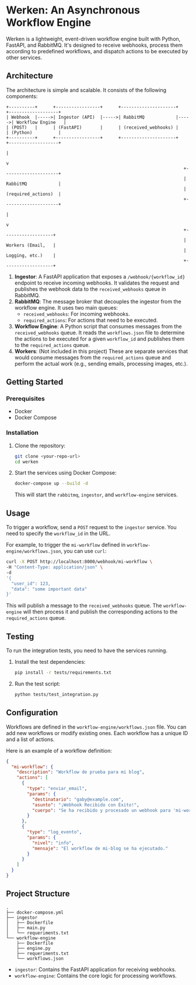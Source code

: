 # Werken: An Asynchronous Workflow Engine

Werken is a lightweight, event-driven workflow engine built with Python, FastAPI, and RabbitMQ. It's designed to receive webhooks, process them according to predefined workflows, and dispatch actions to be executed by other services.

## Architecture

The architecture is simple and scalable. It consists of the following components:

```
+----------+      +-----------------+      +---------------------+      +-------------------+
| Webhook  |----->| Ingestor (API)  |----->| RabbitMQ            |----->| Workflow Engine   |
| (POST)   |      | (FastAPI)       |      | (received_webhooks) |      | (Python)          |
+----------+      +-----------------+      +---------------------+      +-------------------+
                                                                              |
                                                                              v
                                                                    +---------------------+
                                                                    | RabbitMQ            |
                                                                    | (required_actions)  |
                                                                    +---------------------+
                                                                              |
                                                                              v
                                                                    +-------------------+
                                                                    | Workers (Email,   |
                                                                    | Logging, etc.)    |
                                                                    +-------------------+
```

1.  **Ingestor**: A FastAPI application that exposes a `/webhook/{workflow_id}` endpoint to receive incoming webhooks. It validates the request and publishes the webhook data to the `received_webhooks` queue in RabbitMQ.
2.  **RabbitMQ**: The message broker that decouples the ingestor from the workflow engine. It uses two main queues:
    *   `received_webhooks`: For incoming webhooks.
    *   `required_actions`: For actions that need to be executed.
3.  **Workflow Engine**: A Python script that consumes messages from the `received_webhooks` queue. It reads the `workflows.json` file to determine the actions to be executed for a given `workflow_id` and publishes them to the `required_actions` queue.
4.  **Workers**: (Not included in this project) These are separate services that would consume messages from the `required_actions` queue and perform the actual work (e.g., sending emails, processing images, etc.).

## Getting Started

### Prerequisites

*   Docker
*   Docker Compose

### Installation

1.  Clone the repository:
    ```sh
    git clone <your-repo-url>
    cd werken
    ```
2.  Start the services using Docker Compose:
    ```sh
    docker-compose up --build -d
    ```
    This will start the `rabbitmq`, `ingestor`, and `workflow-engine` services.

## Usage

To trigger a workflow, send a `POST` request to the `ingestor` service. You need to specify the `workflow_id` in the URL.

For example, to trigger the `mi-workflow` defined in `workflow-engine/workflows.json`, you can use `curl`:

```sh
curl -X POST http://localhost:8000/webhook/mi-workflow \
-H "Content-Type: application/json" \
-d 
'{ 
  "user_id": 123,
  "data": "some important data"
}'
```

This will publish a message to the `received_webhooks` queue. The `workflow-engine` will then process it and publish the corresponding actions to the `required_actions` queue.

## Testing

To run the integration tests, you need to have the services running.

1.  Install the test dependencies:
    ```sh
    pip install -r tests/requirements.txt
    ```
2.  Run the test script:
    ```sh
    python tests/test_integration.py
    ```

## Configuration

Workflows are defined in the `workflow-engine/workflows.json` file. You can add new workflows or modify existing ones. Each workflow has a unique ID and a list of actions.

Here is an example of a workflow definition:

```json
{
  "mi-workflow": {
    "description": "Workflow de prueba para mi blog",
    "actions": [
      {
        "type": "enviar_email",
        "params": {
          "destinatario": "gaby@example.com",
          "asunto": "¡Webhook Recibido con Éxito!",
          "cuerpo": "Se ha recibido y procesado un webhook para 'mi-workflow'."
        }
      },
      {
        "type": "log_evento",
        "params": {
          "nivel": "info",
          "mensaje": "El workflow de mi-blog se ha ejecutado."
        }
      }
    ]
  }
}
```

## Project Structure

```
.
├── docker-compose.yml
├── ingestor
│   ├── Dockerfile
│   ├── main.py
│   └── requeriments.txt
└── workflow-engine
    ├── Dockerfile
    ├── engine.py
    ├── requeriments.txt
    └── workflows.json
```

*   `ingestor`: Contains the FastAPI application for receiving webhooks.
*   `workflow-engine`: Contains the core logic for processing workflows.

```